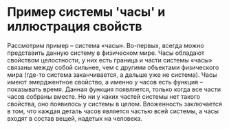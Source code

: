 # Пример системы 'часы' и иллюстрация свойств

Рассмотрим пример – система «часы». Во-первых, всегда можно представить данную систему в физическом мире. Часы обладают свойством целостности, у них есть граница и части системы «часы» связаны между собой сильнее, чем с другими объектами физического мира (где-то система заканчивается, а дальше уже не система). Часы имеют эмерджентное свойство, а именно у часов есть функция – показывать время. Данная функция появляется, только когда все части часов собраны вместе. Но ни у каких частей системы нет такого свойства, оно появилось у системы в целом. Вложенность заключается в том, что каждая деталь часов является частью всей системы, а часы входят в состав вещей, надетых на человека.
